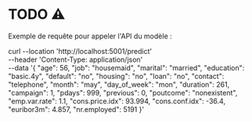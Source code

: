 # TODO ⚠

Exemple de requête pour appeler l'API du modèle : 

curl --location 'http://localhost:5001/predict' \
--header 'Content-Type: application/json' \
--data '{
    "age": 56,
    "job": "housemaid",
    "marital": "married",
    "education": "basic.4y",
    "default": "no",
    "housing": "no",
    "loan": "no",
    "contact": "telephone",
    "month": "may",
    "day_of_week": "mon",
    "duration": 261,
    "campaign": 1,
    "pdays": 999,
    "previous": 0,
    "poutcome": "nonexistent",
    "emp.var.rate": 1.1,
    "cons.price.idx": 93.994,
    "cons.conf.idx": -36.4,
    "euribor3m": 4.857,
    "nr.employed": 5191
}'